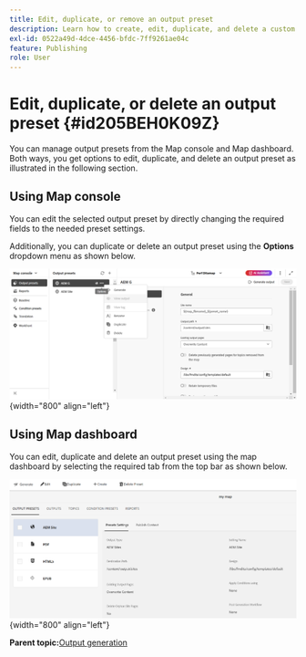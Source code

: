 ```yaml
---
title: Edit, duplicate, or remove an output preset
description: Learn how to create, edit, duplicate, and delete a custom output preset in AEM Guides.
exl-id: 0522a49d-4dce-4456-bfdc-7ff9261ae04c
feature: Publishing
role: User
---
```

# Edit, duplicate, or delete an output preset {#id205BEH0K09Z}

You can manage output presets from the Map console and Map dashboard. Both ways, you get options to edit, duplicate, and delete an output preset as illustrated in the following section. 

## Using Map console 

You can edit the selected output preset by directly changing the required fields to the needed preset settings. 

Additionally, you can duplicate or delete an output preset using the **Options** dropdown menu as shown below.


![](images/delete-preset-map-console.png){width="800" align="left"}


## Using Map dashboard

You can edit, duplicate and delete an output preset using the map dashboard by selecting the required tab from the top bar as shown below. 

![](images/create-new-preset-map-dashboard-new.png){width="800" align="left"}



**Parent topic:**[Output generation](generate-output.md)
